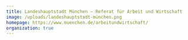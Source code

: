 ```yaml
---
title: Landeshauptstadt München – Referat für Arbeit und Wirtschaft
image: /uploads/landeshauptstadt-münchen.png
homepage: https://www.muenchen.de/arbeitundwirtschaft/
organization: true
---
```

